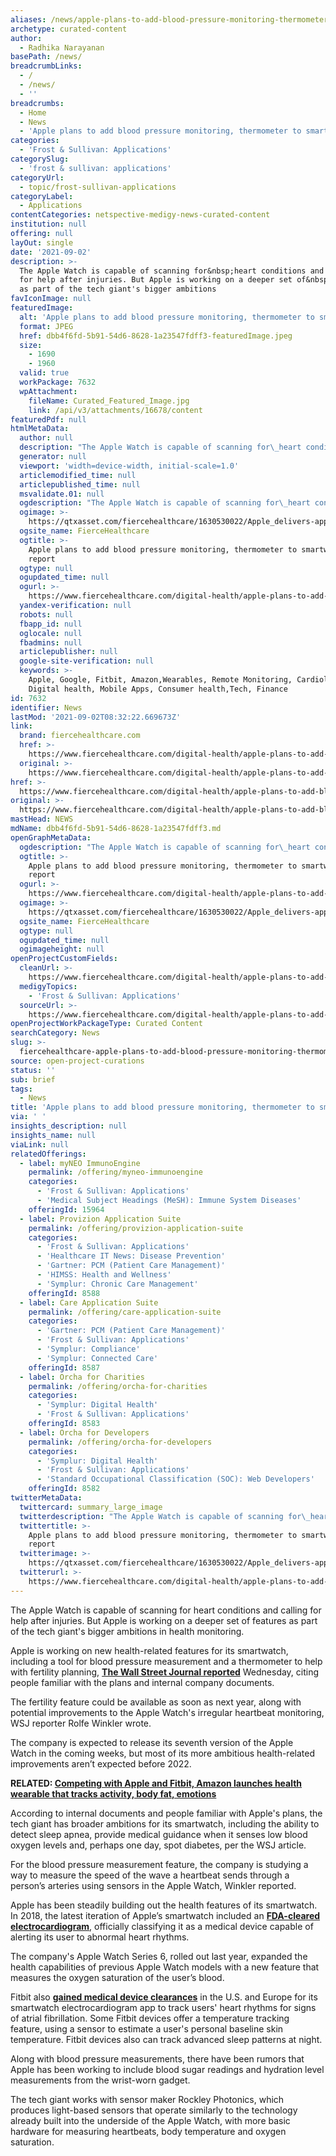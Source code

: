 ```yaml
---
aliases: /news/apple-plans-to-add-blood-pressure-monitoring-thermometer-to-smartwatch
archetype: curated-content
author:
  - Radhika Narayanan
basePath: /news/
breadcrumbLinks:
  - /
  - /news/
  - ''
breadcrumbs:
  - Home
  - News
  - 'Apple plans to add blood pressure monitoring, thermometer to smartwatch'
categories:
  - 'Frost & Sullivan: Applications'
categorySlug:
  - 'frost & sullivan: applications'
categoryUrl:
  - topic/frost-sullivan-applications
categoryLabel:
  - Applications
contentCategories: netspective-medigy-news-curated-content
institution: null
offering: null
layOut: single
date: '2021-09-02'
description: >-
  The Apple Watch is capable of scanning for&nbsp;heart conditions and calling
  for help after injuries. But Apple is working on a deeper set of&nbsp;features
  as part of the tech giant's bigger ambitions
favIconImage: null
featuredImage:
  alt: 'Apple plans to add blood pressure monitoring, thermometer to smartwatch'
  format: JPEG
  href: dbb4f6fd-5b91-54d6-8628-1a23547fdff3-featuredImage.jpeg
  size:
    - 1690
    - 1960
  valid: true
  workPackage: 7632
  wpAttachment:
    fileName: Curated_Featured_Image.jpg
    link: /api/v3/attachments/16678/content
featuredPdf: null
htmlMetaData:
  author: null
  description: "The Apple Watch is capable of scanning for\_heart conditions and calling for help after injuries. But Apple is working on a deeper set of features as part of the tech giant's bigger ambitions in health monitoring."
  generator: null
  viewport: 'width=device-width, initial-scale=1.0'
  articlemodified_time: null
  articlepublished_time: null
  msvalidate.01: null
  ogdescription: "The Apple Watch is capable of scanning for\_heart conditions and calling for help after injuries. But Apple is working on a deeper set of features as part of the tech giant's bigger ambitions in health monitoring."
  ogimage: >-
    https://qtxasset.com/fiercehealthcare/1630530022/Apple_delivers-apple-watch-series-6_09152020.jpg/Apple_delivers-apple-watch-series-6_09152020.jpg?2L1gUdTFihmnGTRsQFfMt3inpQJeWLQz
  ogsite_name: FierceHealthcare
  ogtitle: >-
    Apple plans to add blood pressure monitoring, thermometer to smartwatch:
    report
  ogtype: null
  ogupdated_time: null
  ogurl: >-
    https://www.fiercehealthcare.com/digital-health/apple-plans-to-add-blood-pressure-monitoring-thermometer-features-to-smartwatch
  yandex-verification: null
  robots: null
  fbapp_id: null
  oglocale: null
  fbadmins: null
  articlepublisher: null
  google-site-verification: null
  keywords: >-
    Apple, Google, Fitbit, Amazon,Wearables, Remote Monitoring, Cardiology,
    Digital health, Mobile Apps, Consumer health,Tech, Finance
id: 7632
identifier: News
lastMod: '2021-09-02T08:32:22.669673Z'
link:
  brand: fiercehealthcare.com
  href: >-
    https://www.fiercehealthcare.com/digital-health/apple-plans-to-add-blood-pressure-monitoring-thermometer-features-to-smartwatch
  original: >-
    https://www.fiercehealthcare.com/digital-health/apple-plans-to-add-blood-pressure-monitoring-thermometer-features-to-smartwatch
href: >-
  https://www.fiercehealthcare.com/digital-health/apple-plans-to-add-blood-pressure-monitoring-thermometer-features-to-smartwatch
original: >-
  https://www.fiercehealthcare.com/digital-health/apple-plans-to-add-blood-pressure-monitoring-thermometer-features-to-smartwatch
mastHead: NEWS
mdName: dbb4f6fd-5b91-54d6-8628-1a23547fdff3.md
openGraphMetaData:
  ogdescription: "The Apple Watch is capable of scanning for\_heart conditions and calling for help after injuries. But Apple is working on a deeper set of features as part of the tech giant's bigger ambitions in health monitoring."
  ogtitle: >-
    Apple plans to add blood pressure monitoring, thermometer to smartwatch:
    report
  ogurl: >-
    https://www.fiercehealthcare.com/digital-health/apple-plans-to-add-blood-pressure-monitoring-thermometer-features-to-smartwatch
  ogimage: >-
    https://qtxasset.com/fiercehealthcare/1630530022/Apple_delivers-apple-watch-series-6_09152020.jpg/Apple_delivers-apple-watch-series-6_09152020.jpg?2L1gUdTFihmnGTRsQFfMt3inpQJeWLQz
  ogsite_name: FierceHealthcare
  ogtype: null
  ogupdated_time: null
  ogimageheight: null
openProjectCustomFields:
  cleanUrl: >-
    https://www.fiercehealthcare.com/digital-health/apple-plans-to-add-blood-pressure-monitoring-thermometer-features-to-smartwatch
  medigyTopics:
    - 'Frost & Sullivan: Applications'
  sourceUrl: >-
    https://www.fiercehealthcare.com/digital-health/apple-plans-to-add-blood-pressure-monitoring-thermometer-features-to-smartwatch
openProjectWorkPackageType: Curated Content
searchCategory: News
slug: >-
  fiercehealthcare-apple-plans-to-add-blood-pressure-monitoring-thermometer-to-smartwatch
source: open-project-curations
status: ''
sub: brief
tags:
  - News
title: 'Apple plans to add blood pressure monitoring, thermometer to smartwatch'
via: ' '
insights_description: null
insights_name: null
viaLink: null
relatedOfferings:
  - label: myNEO ImmunoEngine
    permalink: /offering/myneo-immunoengine
    categories:
      - 'Frost & Sullivan: Applications'
      - 'Medical Subject Headings (MeSH): Immune System Diseases'
    offeringId: 15964
  - label: Provizion Application Suite
    permalink: /offering/provizion-application-suite
    categories:
      - 'Frost & Sullivan: Applications'
      - 'Healthcare IT News: Disease Prevention'
      - 'Gartner: PCM (Patient Care Management)'
      - 'HIMSS: Health and Wellness'
      - 'Symplur: Chronic Care Management'
    offeringId: 8588
  - label: Care Application Suite
    permalink: /offering/care-application-suite
    categories:
      - 'Gartner: PCM (Patient Care Management)'
      - 'Frost & Sullivan: Applications'
      - 'Symplur: Compliance'
      - 'Symplur: Connected Care'
    offeringId: 8587
  - label: Orcha for Charities
    permalink: /offering/orcha-for-charities
    categories:
      - 'Symplur: Digital Health'
      - 'Frost & Sullivan: Applications'
    offeringId: 8583
  - label: Orcha for Developers
    permalink: /offering/orcha-for-developers
    categories:
      - 'Symplur: Digital Health'
      - 'Frost & Sullivan: Applications'
      - 'Standard Occupational Classification (SOC): Web Developers'
    offeringId: 8582
twitterMetaData:
  twittercard: summary_large_image
  twitterdescription: "The Apple Watch is capable of scanning for\_heart conditions and calling for help after injuries. But Apple is working on a deeper set of features as part of the tech giant's bigger ambitions in health monitoring."
  twittertitle: >-
    Apple plans to add blood pressure monitoring, thermometer to smartwatch:
    report
  twitterimage: >-
    https://qtxasset.com/fiercehealthcare/1630530022/Apple_delivers-apple-watch-series-6_09152020.jpg/Apple_delivers-apple-watch-series-6_09152020.jpg?2L1gUdTFihmnGTRsQFfMt3inpQJeWLQz
  twitterurl: >-
    https://www.fiercehealthcare.com/digital-health/apple-plans-to-add-blood-pressure-monitoring-thermometer-features-to-smartwatch
---
```

<p>The Apple Watch is capable of scanning for&nbsp;heart conditions and calling for help after injuries. But Apple is working on a deeper set of&nbsp;features as part of the tech giant's bigger ambitions in health monitoring.</p><p>Apple is working on new health-related features for its smartwatch, including a tool for blood pressure measurement and a thermometer to help with fertility planning, <a href="https://www.wsj.com/articles/apple-plans-blood-pressure-measure-wrist-thermometer-in-watch-11630501201"><strong>The Wall Street Journal reported</strong></a> Wednesday, citing people familiar with the plans and internal company documents.</p><p>The fertility feature could be available as soon as next year, along with potential improvements to the Apple Watch's irregular heartbeat monitoring, WSJ reporter Rolfe Winkler wrote.</p><p>The company is expected to release&nbsp;its seventh version of the Apple Watch&nbsp;in the coming weeks, but most of its more ambitious health-related improvements aren’t expected before 2022.</p><p><strong>RELATED:&nbsp;</strong><a href="https://www.fiercehealthcare.com/tech/competing-apple-and-fitbit-amazon-launches-health-wearable-tracks-activity-body-fat-and"><strong>Competing with Apple and Fitbit, Amazon launches health wearable that tracks activity, body fat, emotions</strong></a></p><p>According to internal documents and people familiar with Apple's plans, the tech giant has broader ambitions for its&nbsp;smartwatch, including the ability to detect sleep apnea, provide medical guidance when it senses low blood oxygen levels and, perhaps one day, spot diabetes, per the WSJ article.</p><p>For the blood pressure measurement feature, the company is studying a way to measure&nbsp;the speed of the wave a heartbeat sends through a person’s arteries using sensors in the Apple Watch, Winkler reported.</p><p>Apple has been steadily building out the health features of its smartwatch. In 2018, the latest iteration of Apple’s smartwatch included&nbsp;an <a href="https://www.fiercebiotech.com/medtech/new-apple-watch-receives-fda-clearance-for-built-ecg"><strong>FDA-cleared electrocardiogram</strong></a>, officially classifying it as a medical device capable of alerting its user to abnormal heart rhythms.</p><p>The company's Apple Watch Series 6, rolled out last year,&nbsp;expanded&nbsp;the health capabilities of previous Apple Watch models with a new feature that measures the oxygen saturation of the user’s blood.</p><p>Fitbit also&nbsp;<a href="https://www.fiercehealthcare.com/tech/fitbit-s-ecg-smartwatch-app-gets-fda-nod-to-track-heart-rhythm-irregularity"><strong>gained medical device clearances</strong></a>&nbsp;in the U.S. and Europe for its smartwatch electrocardiogram app&nbsp;to track users'&nbsp;heart rhythms for signs of atrial fibrillation.&nbsp;Some&nbsp;Fitbit&nbsp;devices offer a temperature tracking feature,&nbsp;using&nbsp;a&nbsp;sensor&nbsp;to estimate a user's&nbsp;personal baseline skin temperature. Fitbit devices also can track advanced sleep patterns at night.</p><p>Along with blood pressure measurements, there have been rumors that Apple has been working to include&nbsp;blood sugar readings and&nbsp;hydration level measurements from the&nbsp;wrist-worn gadget.</p><p>The tech giant works with sensor maker Rockley Photonics, which produces&nbsp;light-based sensors that operate similarly to the technology already built into the underside of the Apple Watch, with more basic hardware for measuring heartbeats, body temperature and oxygen saturation.</p>